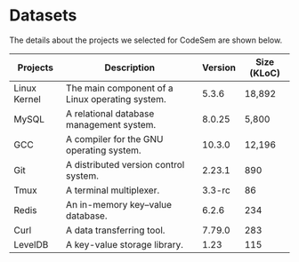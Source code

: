 # Datasets

The details about the projects we selected for CodeSem are shown below.


| Projects     | Description                                     | Version | Size (KLoC) |
| ------------ | ----------------------------------------------- | ------- | ----------- |
| Linux Kernel | The main component of a Linux operating system. | 5.3.6   | 18,892      |
| MySQL        | A relational database management system.        | 8.0.25  | 5,800       |
| GCC          | A compiler for the GNU operating system.        | 10.3.0  | 12,196      |
| Git          | A distributed version control system.           | 2.23.1  | 890         |
| Tmux         | A terminal multiplexer.                         | 3.3-rc  | 86          |
| Redis        | An in-memory key–value database.                | 6.2.6   | 234         |
| Curl         | A data transferring tool.                       | 7.79.0  | 283         |
| LevelDB      | A key-value storage library.                    | 1.23    | 115         |

